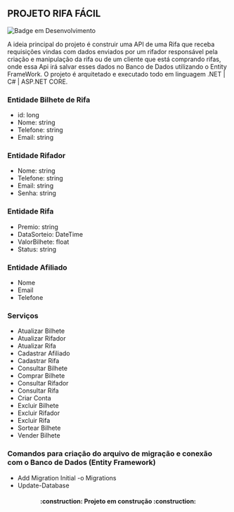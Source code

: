 ## PROJETO RIFA FÁCIL

![Badge em Desenvolvimento](http://img.shields.io/static/v1?label=STATUS&message=EM%20DESENVOLVIMENTO&color=GREEN&style=for-the-badge)   

A ideia principal do projeto é construir uma API de uma Rifa que receba requisições vindas com dados enviados por um rifador responsável pela criação e manipulação da rifa ou de um cliente que está comprando rifas, onde essa Api irá salvar esses dados no Banco de Dados utilizando o Entity FrameWork. O projeto é arquitetado e executado todo em linguagem .NET | C# | ASP.NET CORE.


### Entidade Bilhete de Rifa

 - id: long
 - Nome: string
 - Telefone: string
 - Email: string

### Entidade Rifador
 - Nome: string
 - Telefone: string
 - Email: string
 - Senha: string

### Entidade Rifa
 - Premio: string
 - DataSorteio: DateTime
 - ValorBilhete: float
 - Status: string

### Entidade Afiliado
 - Nome
 - Email
 - Telefone


### Serviços
- Atualizar Bilhete
- Atualizar Rifador
- Atualizar Rifa
- Cadastrar Afiliado
- Cadastrar Rifa
- Consultar Bilhete
- Comprar Bilhete
- Consultar Rifador
- Consultar Rifa
- Criar Conta
- Excluir Bilhete
- Excluir Rifador
- Excluir Rifa
- Sortear Bilhete
- Vender Bilhete

### Comandos para criação do arquivo de migração e conexão com o Banco de Dados (Entity Framework)

 - Add Migration Initial -o Migrations
 - Update-Database



<h4 align="center"> 
    :construction:  Projeto em construção  :construction:
</h4>
